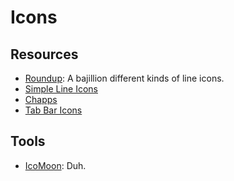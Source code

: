 # Icons

## Resources
- [Roundup](http://designinstruct.com/roundups/line-icons-free/): A bajillion different kinds of line icons.
- [Simple Line Icons](https://dribbble.com/shots/1344983-Simple-Line-Icons-100-free-icons-Ai-Eps-Svg-Psd)
- [Chapps](https://dribbble.com/shots/1277721-Free-Vector-Icons-from-Chapps)
- [Tab Bar Icons](http://www.pixeden.com/media-icons/tab-bar-icons-ios-7-vol5)

## Tools
- [IcoMoon](https://icomoon.io/app/#/select): Duh.
